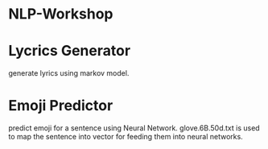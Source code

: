# NLP-Workshop

# Lycrics Generator

generate lyrics using markov model.

# Emoji Predictor

predict emoji for a sentence using Neural Network. glove.6B.50d.txt is used to map the sentence into vector for feeding them into neural networks.
